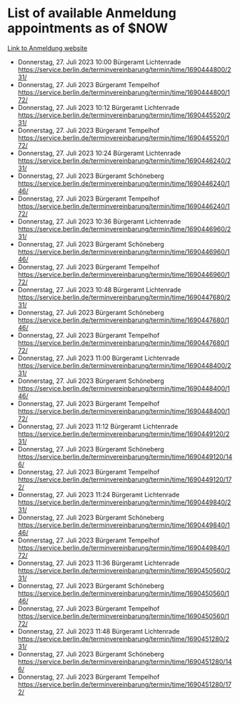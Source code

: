 # List of available Anmeldung appointments as of $NOW
[Link to Anmeldung website](https://service.berlin.de/terminvereinbarung/termin/tag.php?termin=1&anliegen[]=120686&dienstleisterlist=122210,122217,327316,122219,327312,122227,327314,122231,327346,122243,327348,122254,122252,329742,122260,329745,122262,329748,122271,327278,122273,327274,122277,327276,330436,122280,327294,122282,327290,122284,327292,122291,327270,122285,327266,122286,327264,122296,327268,150230,329760,122297,327286,122294,327284,122312,329763,122314,329775,122304,327330,122311,327334,122309,327332,317869,122281,327352,122279,329772,122283,122276,327324,122274,327326,122267,329766,122246,327318,122251,327320,122257,327322,122208,327298,122226,327300&herkunft=http%3A%2F%2Fservice.berlin.de%2Fdienstleistung%2F120686%2F)
- Donnerstag, 27. Juli 2023 10:00 Bürgeramt Lichtenrade https://service.berlin.de/terminvereinbarung/termin/time/1690444800/231/
- Donnerstag, 27. Juli 2023  Bürgeramt Tempelhof https://service.berlin.de/terminvereinbarung/termin/time/1690444800/172/
- Donnerstag, 27. Juli 2023 10:12 Bürgeramt Lichtenrade https://service.berlin.de/terminvereinbarung/termin/time/1690445520/231/
- Donnerstag, 27. Juli 2023  Bürgeramt Tempelhof https://service.berlin.de/terminvereinbarung/termin/time/1690445520/172/
- Donnerstag, 27. Juli 2023 10:24 Bürgeramt Lichtenrade https://service.berlin.de/terminvereinbarung/termin/time/1690446240/231/
- Donnerstag, 27. Juli 2023  Bürgeramt Schöneberg https://service.berlin.de/terminvereinbarung/termin/time/1690446240/146/
- Donnerstag, 27. Juli 2023  Bürgeramt Tempelhof https://service.berlin.de/terminvereinbarung/termin/time/1690446240/172/
- Donnerstag, 27. Juli 2023 10:36 Bürgeramt Lichtenrade https://service.berlin.de/terminvereinbarung/termin/time/1690446960/231/
- Donnerstag, 27. Juli 2023  Bürgeramt Schöneberg https://service.berlin.de/terminvereinbarung/termin/time/1690446960/146/
- Donnerstag, 27. Juli 2023  Bürgeramt Tempelhof https://service.berlin.de/terminvereinbarung/termin/time/1690446960/172/
- Donnerstag, 27. Juli 2023 10:48 Bürgeramt Lichtenrade https://service.berlin.de/terminvereinbarung/termin/time/1690447680/231/
- Donnerstag, 27. Juli 2023  Bürgeramt Schöneberg https://service.berlin.de/terminvereinbarung/termin/time/1690447680/146/
- Donnerstag, 27. Juli 2023  Bürgeramt Tempelhof https://service.berlin.de/terminvereinbarung/termin/time/1690447680/172/
- Donnerstag, 27. Juli 2023 11:00 Bürgeramt Lichtenrade https://service.berlin.de/terminvereinbarung/termin/time/1690448400/231/
- Donnerstag, 27. Juli 2023  Bürgeramt Schöneberg https://service.berlin.de/terminvereinbarung/termin/time/1690448400/146/
- Donnerstag, 27. Juli 2023  Bürgeramt Tempelhof https://service.berlin.de/terminvereinbarung/termin/time/1690448400/172/
- Donnerstag, 27. Juli 2023 11:12 Bürgeramt Lichtenrade https://service.berlin.de/terminvereinbarung/termin/time/1690449120/231/
- Donnerstag, 27. Juli 2023  Bürgeramt Schöneberg https://service.berlin.de/terminvereinbarung/termin/time/1690449120/146/
- Donnerstag, 27. Juli 2023  Bürgeramt Tempelhof https://service.berlin.de/terminvereinbarung/termin/time/1690449120/172/
- Donnerstag, 27. Juli 2023 11:24 Bürgeramt Lichtenrade https://service.berlin.de/terminvereinbarung/termin/time/1690449840/231/
- Donnerstag, 27. Juli 2023  Bürgeramt Schöneberg https://service.berlin.de/terminvereinbarung/termin/time/1690449840/146/
- Donnerstag, 27. Juli 2023  Bürgeramt Tempelhof https://service.berlin.de/terminvereinbarung/termin/time/1690449840/172/
- Donnerstag, 27. Juli 2023 11:36 Bürgeramt Lichtenrade https://service.berlin.de/terminvereinbarung/termin/time/1690450560/231/
- Donnerstag, 27. Juli 2023  Bürgeramt Schöneberg https://service.berlin.de/terminvereinbarung/termin/time/1690450560/146/
- Donnerstag, 27. Juli 2023  Bürgeramt Tempelhof https://service.berlin.de/terminvereinbarung/termin/time/1690450560/172/
- Donnerstag, 27. Juli 2023 11:48 Bürgeramt Lichtenrade https://service.berlin.de/terminvereinbarung/termin/time/1690451280/231/
- Donnerstag, 27. Juli 2023  Bürgeramt Schöneberg https://service.berlin.de/terminvereinbarung/termin/time/1690451280/146/
- Donnerstag, 27. Juli 2023  Bürgeramt Tempelhof https://service.berlin.de/terminvereinbarung/termin/time/1690451280/172/
